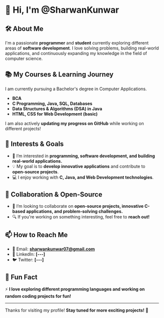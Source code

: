 # 👋 Hi, I'm @SharwanKunwar

## 🛠 About Me
I'm a passionate **programmer** and **student** currently exploring different areas of **software development**. I love solving problems, building real-world applications, and continuously expanding my knowledge in the field of computer science.

## 📚 My Courses & Learning Journey  
I am currently pursuing a Bachelor's degree in Computer Applications.
- **BCA**  
- **C Programming, Java, SQL, Databases**  
- **Data Structures & Algorithms (DSA) in Java**
- **HTML, CSS for Web Development (basic)**  


I am also actively **updating my progress on GitHub** while working on different projects!

## 🚀 Interests & Goals
- 👀 I’m interested in **programming, software development, and building real-world applications.**  
- 💡 My goal is to **develop innovative applications** and contribute to **open-source projects**.  
- 💻 I enjoy working with **C, Java, and Web Development technologies**.  

## 🤝 Collaboration & Open-Source
- 💞️ I’m looking to collaborate on **open-source projects, innovative C-based applications, and problem-solving challenges.**  
- 🔍 If you're working on something interesting, feel free to **reach out!**  

## 📫 How to Reach Me  
- 📩 Email: **sharwankunwar07@gmail.com**  
- 💼 LinkedIn: **[---]**  
- 🐦 Twitter: **[---]**  

## 🎉 Fun Fact  
⚡ **I love exploring different programming languages and working on random coding projects for fun!**  

---

Thanks for visiting my profile! **Stay tuned for more exciting projects!** 🚀  

